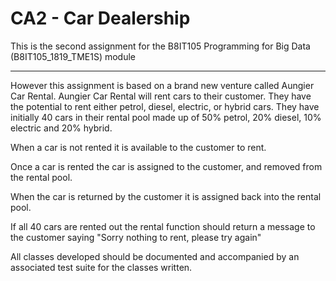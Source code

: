 # CA2 - Car Dealership
This is the second assignment for the B8IT105 Programming for Big Data (B8IT105_1819_TME1S) module

--------
However this assignment is based on a brand new venture called Aungier Car Rental.
Aungier Car Rental will rent cars to their customer. They have the potential to rent either petrol, diesel, electric, or hybrid cars.
They have initially 40 cars in their rental pool made up of 50% petrol, 20% diesel, 10% electric and 20% hybrid.

When a car is not rented it is available to the customer to rent.

Once a car is rented the car is assigned to the customer, and removed from the rental pool.

When the car is returned by the customer it is assigned back into the rental pool.

If all 40 cars are rented out the rental function should return a message to the customer saying "Sorry nothing to rent, please try again"

All classes developed should be documented and accompanied by an associated test suite for the classes written.

